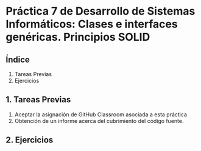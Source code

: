 # Práctica 7 de Desarrollo de Sistemas Informáticos: Clases e interfaces genéricas. Principios SOLID


## Índice

  1. Tareas Previas
  2. Ejercicios
  

## 1. Tareas Previas

  1. Aceptar la asignación de GitHub Classroom asociada a esta práctica
  2. Obtención de un informe acerca del cubrimiento del código fuente.


## 2. Ejercicios
